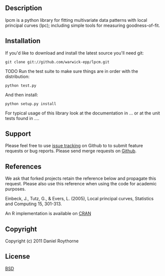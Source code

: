 Description
-----------

lpcm is a python library for fitting multivariate data patterns with local principal curves (lpc); including simple tools for measuring goodness-of-fit.      

Installation
------------

If you'd like to download and install the latest source you'll need git:

    git clone git://github.com/warwick-epp/lpcm.git

TODO
Run the test suite to make sure things are in order with the 
distribution:

    python test.py

And then install:

    python setup.py install

For typical usage of this library look at the documentation in 
... or at the unit tests found in ....

Support
-------

Please feel free to use [issue tracking](https://github.com/epp-warwick/lpcm/issues) on Github to to submit feature requests or bug reports. Please send merge requests on [Github](http://github.com/epp-warwick).

References
----------

We ask that forked projects retain the reference below and propagate this request. Please also use this reference when using the code for academic purposes.

Einbeck, J., Tutz, G., & Evers, L. (2005), Local principal curves, Statistics and Computing 15, 301-313.

An R implementation is available on [CRAN](http://cran.r-project.org/web/packages/LPCM/index.html)

Copyright
---------

Copyright (c) 2011 Daniel Roythorne

License
-------

[BSD](http://www.opensource.org/licenses/BSD-3-Clause)